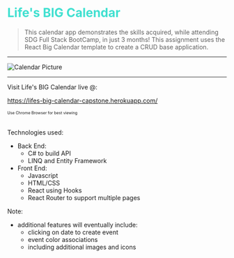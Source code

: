 # <span style="color:turquoise">Life's BIG Calendar

> This calendar app demonstrates the skills acquired, while attending SDG Full Stack BootCamp, in just 3 months! This assignment uses the React Big Calendar template to create a CRUD base application.

<hr>

<!-- ![Heroku](.READMEImages/herokusuccess.jpg) -->

![Calendar Picture](./READMEImages/CalendarREADMEVideo.gif)

<hr>
Visit Life's BIG Calendar live @:

https://lifes-big-calendar-capstone.herokuapp.com/

<span style="font-size:9px;"> Use Chrome Browser for best viewing</span>

<br>
Technologies used:

- Back End:
  - C# to build API
  - LINQ and Entity Framework
- Front End:
  - Javascript
  - HTML/CSS
  - React using Hooks
  - React Router to support multiple pages

Note:

- additional features will eventually include:
  - clicking on date to create event
  - event color associations
  - including additional images and icons
